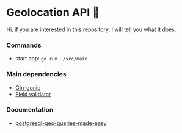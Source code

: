 # Geolocation API :turtle:

Hi, if you are interested in this repository, I will tell you what it does.


### Commands

- start app: `go run ./src/main`


### Main dependencies

- [Gin-gonic](https://github.com/gin-gonic/gin)
- [Field validator](https://pkg.go.dev/github.com/go-playground/validator/v10#readme-usage-and-documentation)


### Documentation
 - [postgresql-geo-queries-made-easy](https://postindustria.com/postgresql-geo-queries-made-easy/)
